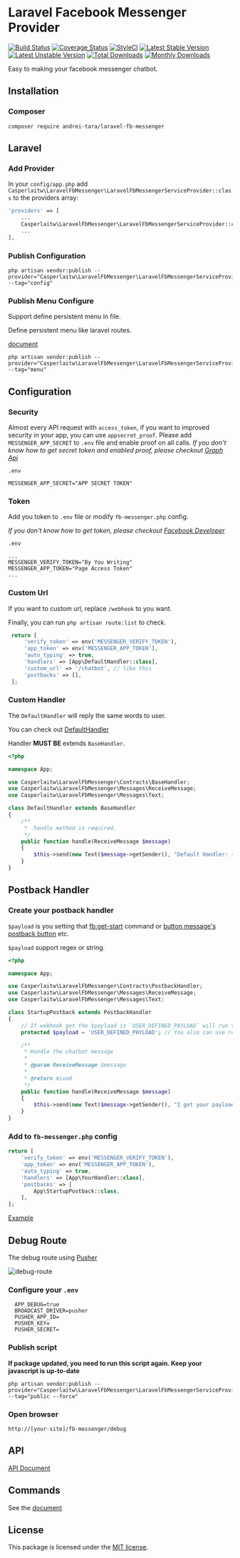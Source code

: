 # Laravel Facebook Messenger Provider
[![Build Status](https://travis-ci.org/CasperLaiTW/laravel-fb-messenger.svg)](https://travis-ci.org/CasperLaiTW/laravel-fb-messenger)
[![Coverage Status](https://coveralls.io/repos/github/CasperLaiTW/laravel-fb-messenger/badge.svg)](https://coveralls.io/github/CasperLaiTW/laravel-fb-messenger)
[![StyleCI](https://styleci.io/repos/66968888/shield)](https://styleci.io/repos/66968888)
[![Latest Stable Version](https://poser.pugx.org/casperlaitw/laravel-fb-messenger/v/stable)](https://packagist.org/packages/casperlaitw/laravel-fb-messenger)
[![Latest Unstable Version](https://poser.pugx.org/casperlaitw/laravel-fb-messenger/v/unstable)](https://packagist.org/packages/casperlaitw/laravel-fb-messenger)
[![Total Downloads](https://poser.pugx.org/casperlaitw/laravel-fb-messenger/downloads)](https://packagist.org/packages/casperlaitw/laravel-fb-messenger)
[![Monthly Downloads](https://poser.pugx.org/casperlaitw/laravel-fb-messenger/d/monthly)](https://packagist.org/packages/casperlaitw/laravel-fb-messenger)

Easy to making your facebook messenger chatbot.

## Installation

### Composer

```shell
composer require andrei-tara/laravel-fb-messenger
```

## Laravel

### Add Provider
In your `config/app.php` add  `Casperlaitw\LaravelFbMessenger\LaravelFbMessengerServiceProvider::class` to the providers array:
```php
'providers' => [
    ...
    Casperlaitw\LaravelFbMessenger\LaravelFbMessengerServiceProvider::class,
    ...
],
```

### Publish Configuration
```shell
php artisan vendor:publish --provider="Casperlaitw\LaravelFbMessenger\LaravelFbMessengerServiceProvider" --tag="config"
```

### Publish Menu Configure
Support define persistent menu in file.

Define persistent menu like laravel routes.

[document](https://github.com/CasperLaiTW/laravel-fb-messenger/wiki/Commands#fbmenus)

```shell
php artisan vendor:publish --provider="Casperlaitw\LaravelFbMessenger\LaravelFbMessengerServiceProvider" --tag="menu"
```

## Configuration 

### Security

Almost every API request with `access_token`, if you want to improved security in your app,
you can use `appsecret_proof`. Please add `MESSENGER_APP_SECRET` to `.env` file and enable proof on all calls.
*If you don't know how to get secret token and enabled proof, please checkout [Graph Api](https://developers.facebook.com/docs/graph-api/securing-requests)*

`.env`
```
MESSENGER_APP_SECRET="APP SECRET TOKEN"
```

### Token
Add you token to `.env` file or modify `fb-messenger.php` config.

*If you don't know how to get token, please checkout [Facebook Developer](https://developers.facebook.com/docs/messenger-platform/quickstart)*


`.env`
```
...
MESSENGER_VERIFY_TOKEN="By You Writing"
MESSENGER_APP_TOKEN="Page Access Token"
...
```

### Custom Url
If you want to custom url, replace `/webhook` to you want.

Finally, you can run `php artisan route:list` to check.

```php
 return [
     'verify_token' => env('MESSENGER_VERIFY_TOKEN'),
     'app_token' => env('MESSENGER_APP_TOKEN'),
     'auto_typing' => true,
     'handlers' => [App\DefaultHandler::class],
     'custom_url' => '/chatbot', // like this
     'postbacks' => [],
 ];
```

### Custom Handler
The `DefaultHandler` will reply the same words to user.

You can check out [DefaultHandler](https://github.com/CasperLaiTW/laravel-fb-messenger/blob/master/src/Contracts/DefaultHandler.php)

Handler **MUST BE** extends `BaseHandler`.

```php
<?php

namespace App;

use Casperlaitw\LaravelFbMessenger\Contracts\BaseHandler;
use Casperlaitw\LaravelFbMessenger\Messages\ReceiveMessage;
use Casperlaitw\LaravelFbMessenger\Messages\Text;

class DefaultHandler extends BaseHandler
{
    /**
     *  handle method is required. 
     */
    public function handle(ReceiveMessage $message)
    {
        $this->send(new Text($message->getSender(), "Default Handler: {$message->getMessage()}"));
    }
}
```

## Postback Handler

### Create your postback handler

`$payload` is you setting that [fb:get-start](https://github.com/CasperLaiTW/laravel-fb-messenger/wiki/Commands#fbget-start) command or [button message's postback button](https://github.com/CasperLaiTW/laravel-fb-messenger/wiki/Example#button-message) etc.

`$payload` support regex or string.

```php
<?php

namespace App;

use Casperlaitw\LaravelFbMessenger\Contracts\PostbackHandler;
use Casperlaitw\LaravelFbMessenger\Messages\ReceiveMessage;
use Casperlaitw\LaravelFbMessenger\Messages\Text;

class StartupPostback extends PostbackHandler
{
    // If webhook get the $payload is `USER_DEFINED_PAYLOAD` will run this postback handler
    protected $payload = 'USER_DEFINED_PAYLOAD'; // You also can use regex!

    /**
     * Handle the chatbot message
     *
     * @param ReceiveMessage $message
     *
     * @return mixed
     */
    public function handle(ReceiveMessage $message)
    {
        $this->send(new Text($message->getSender(), "I got your payload"));
    }
}
```

### Add to `fb-messenger.php` config

```php
return [
    'verify_token' => env('MESSENGER_VERIFY_TOKEN'),
    'app_token' => env('MESSENGER_APP_TOKEN'),
    'auto_typing' => true,
    'handlers' => [App\YourHandler::class],
    'postbacks' => [
        App\StartupPostback::class,
    ],
];
```

[Example](https://github.com/CasperLaiTW/laravel-fb-messenger/wiki/Example#postback-handler)

## Debug Route
The debug route using [Pusher](https://pusher.com/)

![debug-route](https://cdn.rawgit.com/CasperLaiTW/laravel-fb-messenger/master/docs/images/debug-route.gif)

### Configure your `.env`
```
  APP_DEBUG=true
  BROADCAST_DRIVER=pusher
  PUSHER_APP_ID=
  PUSHER_KEY=
  PUSHER_SECRET=
```

### Publish script
**If package updated, you need to run this script again. Keep your javascript is up-to-date**
```shell
php artisan vendor:publish --provider="Casperlaitw\LaravelFbMessenger\LaravelFbMessengerServiceProvider" --tag="public --force"
```

### Open browser
```url
http://[your-site]/fb-messenger/debug
```

## API
[API Document](https://casperlaitw.github.io/laravel-fb-messenger/)

## Commands
See the [document](https://github.com/CasperLaiTW/laravel-fb-messenger/wiki/Commands)

## License

This package is licensed under the [MIT license](https://github.com/CasperLaiTW/laravel-fb-messenger/blob/master/LICENSE.md).
